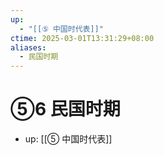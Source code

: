 ```yaml
---
up:
  - "[[⑤ 中国时代表]]"
ctime: 2025-03-01T13:31:29+08:00
aliases:
  - 民国时期
---
```


# ⑤6 民国时期

- up: [[⑤ 中国时代表]]
